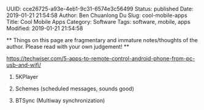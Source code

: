 UUID: cce26725-a93e-4eb1-9c31-6574e3c56499
Status: published
Date: 2019-01-21 21:54:58
Author: Ben Chuanlong Du
Slug: cool-mobile-apps
Title: Cool Mobile Apps
Category: Software
Tags: software, mobile, apps
Modified: 2019-01-21 21:54:58

**
Things on this page are
fragmentary and immature notes/thoughts of the author.
Please read with your own judgement!
**

https://techwiser.com/5-apps-to-remote-control-android-phone-from-pc-usb-and-wifi/

1. 5KPlayer

1. Schemes (scheduled messages, sounds good)

2. BTSync (Multiway synchronization)
